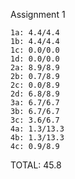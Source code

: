 Assignment 1

    1a: 4.4/4.4
    1b: 4.4/4.4
    1c: 0.0/0.0
    1d: 0.0/0.0
    2a: 8.9/8.9
    2b: 0.7/8.9
    2c: 0.0/8.9
    2d: 6.8/8.9
    3a: 6.7/6.7
    3b: 6.7/6.7
    3c: 3.6/6.7
    4a: 1.3/13.3
    4b: 1.3/13.3
    4c: 0.9/8.9

TOTAL: 45.8
